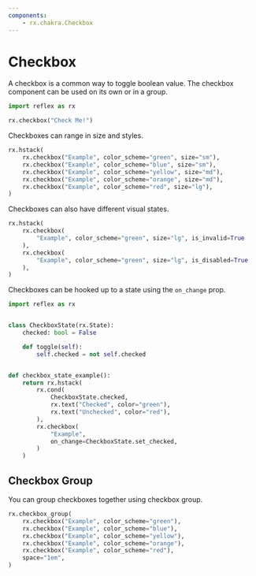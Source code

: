 ```yaml
---
components:
    - rx.chakra.Checkbox
---
```


# Checkbox

A checkbox is a common way to toggle boolean value.
The checkbox component can be used on its own or in a group.

```python exec
import reflex as rx
```

```python demo
rx.checkbox("Check Me!")
```

Checkboxes can range in size and styles.

```python demo
rx.hstack(
    rx.checkbox("Example", color_scheme="green", size="sm"),
    rx.checkbox("Example", color_scheme="blue", size="sm"),
    rx.checkbox("Example", color_scheme="yellow", size="md"),
    rx.checkbox("Example", color_scheme="orange", size="md"),
    rx.checkbox("Example", color_scheme="red", size="lg"),
)
```

Checkboxes can also have different visual states.

```python demo
rx.hstack(
    rx.checkbox(
        "Example", color_scheme="green", size="lg", is_invalid=True
    ),
    rx.checkbox(
        "Example", color_scheme="green", size="lg", is_disabled=True
    ),
)
```

Checkboxes can be hooked up to a state using the `on_change` prop.

```python demo exec
import reflex as rx


class CheckboxState(rx.State):
    checked: bool = False

    def toggle(self):
        self.checked = not self.checked


def checkbox_state_example():
    return rx.hstack(
        rx.cond(
            CheckboxState.checked,
            rx.text("Checked", color="green"),
            rx.text("Unchecked", color="red"),
        ),
        rx.checkbox(
            "Example",
            on_change=CheckboxState.set_checked,
        )
    )
```

## Checkbox Group

You can group checkboxes together using checkbox group.

```python demo
rx.checkbox_group(
    rx.checkbox("Example", color_scheme="green"),
    rx.checkbox("Example", color_scheme="blue"),
    rx.checkbox("Example", color_scheme="yellow"),
    rx.checkbox("Example", color_scheme="orange"),
    rx.checkbox("Example", color_scheme="red"),
    space="1em",
)
```
